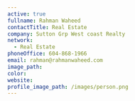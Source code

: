 ```yaml
---
active: true
fullname: Rahman Waheed
contactTitle: Real Estate
company: Sutton Grp West coast Realty
network:
  - Real Estate
phoneOffice: 604-868-1966
email: rahman@rahmanwaheed.com
image_path:
color:
website:
profile_image_path: /images/person.png
---
```



